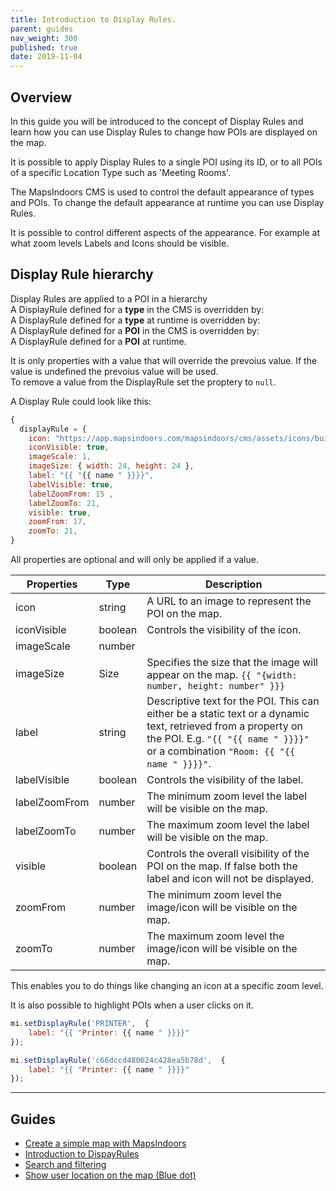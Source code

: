 ```yaml
---
title: Introduction to Display Rules.
parent: guides
nav_weight: 300
published: true
date: 2019-11-04
---
```


## Overview

In this guide you will be introduced to the concept of Display Rules and learn how you can use Display Rules to change how POIs are displayed on the map.

It is possible to apply Display Rules to a single POI using its ID, or to all POIs of a specific Location Type such as 'Meeting Rooms'.

The MapsIndoors CMS is used to control the default appearance of types and POIs. To change the default appearance at runtime you can use Display Rules.

It is possible to control different aspects of the appearance. For example at what zoom levels Labels and Icons should be visible.
## Display Rule hierarchy
Display Rules are applied to a POI in a hierarchy  
A DisplayRule defined for a **type** in the CMS is overridden by:  
A DisplayRule defined for a **type** at runtime is overridden by:  
A DisplayRule defined for a **POI** in the CMS is overridden by:  
A DisplayRule defined for a **POI** at runtime.

It is only properties with a value that will override the prevoius value. If the value is undefined the prevoius value will be used.  
To remove a value from the DisplayRule set the proptery to `null`.

A Display Rule could look like this:

```javascript
{
  displayRule = {
    icon: "https://app.mapsindoors.com/mapsindoors/cms/assets/icons/building-icons/cafe.png",
    iconVisible: true,
    imageScale: 1,
    imageSize: { width: 24, height: 24 },
    label: "{{ "{{ name " }}}}",
    labelVisible: true,
    labelZoomFrom: 15 ,
    labelZoomTo: 21,
    visible: true,
    zoomFrom: 17,
    zoomTo: 21,
}
```

All properties are optional and will only be applied if a value.

| Properties    | Type    | Description                                                                                                                                                                                        |
| ------------- | ------- | -------------------------------------------------------------------------------------------------------------------------------------------------------------------------------------------------- |
| icon          | string  | A URL to an image to represent the POI on the map.                                                                                                                                                 |
| iconVisible   | boolean | Controls the visibility of the icon.                                                                                                                                                               |
| imageScale    | number  |                                                                                                                                                                                                    |
| imageSize     | Size    | Specifies the size that the image will appear on the map. `{{ "{width: number, height: number" }}}`                                                                                                |
| label         | string  | Descriptive text for the POI. This can either be a static text or a dynamic text, retrieved from a property on the POI. E.g. `"{{ "{{ name " }}}}"` or a combination `"Room: {{ "{{ name " }}}}"`. |
| labelVisible  | boolean | Controls the visibility of the label.                                                                                                                                                              |
| labelZoomFrom | number  | The minimum zoom level the label will be visible on the map.                                                                                                                                       |
| labelZoomTo   | number  | The maximum zoom level the label will be visible on the map.                                                                                                                                       |
| visible       | boolean | Controls the overall visibility of the POI on the map. If false both the label and icon will not be displayed.                                                                                     |
| zoomFrom      | number  | The minimum zoom level the image/icon will be visible on the map.                                                                                                                                  |
| zoomTo        | number  | The maximum zoom level the image/icon will be visible on the map.                                                                                                                                  |

This enables you to do things like changing an icon at a specific zoom level.

It is also possible to highlight POIs when a user clicks on it.

```javascript
mi.setDisplayRule('PRINTER',  {
    label: "{{ "Printer: {{ name " }}}}"
});
```

```javascript
mi.setDisplayRule('c66dccd480624c428ea5b78d',  {
    label: "{{ "Printer: {{ name " }}}}"
});
```

<script async src="//jsfiddle.net/mapspeople/m62t9zyc/embed/html,result/"></script>

---

## Guides

-   [Create a simple map with MapsIndoors](/guides/simple_map/)
-   [Introduction to DispayRules](guides/display_rules_intro/)
-   [Search and filtering](/guides/search_and_filtering/)
-   [Show user location on the map (Blue dot)](/guides/show_users_position/)

